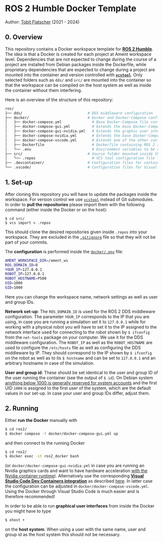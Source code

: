 # ROS 2 Humble Docker Template

Author: [Tobit Flatscher](https://github.com/2b-t) (2021 - 2024)



## 0. Overview

This repository contains a Docker workspace template for [**ROS 2 Humble**](https://docs.ros.org/en/humble/index.html). The idea is that a Docker is created for each project at Ament workspace level. Dependencies that are not expected to change during the course of a project are installed from Debian packages inside the Dockerfile, while proprietary dependencies that are expected to change during a project are mounted into the container and version controlled with [**`vcstool`**](https://github.com/dirk-thomas/vcstool). Only selected folders such as `dds/` and `src/` are mounted into the container so that the workspace can be compiled on the host system as well as inside the container without them interfering.

Here is an overview of the structure of this repository:

```bash
ros/
├── dds/                              # DDS middleware configuration
├── docker/                           # Docker and Docker-Compose configuration
│   ├── docker-compose.yml              # Base Docker-Compose file containing all the basic Docker set-up
│   ├── docker-compose-gui.yml          # Extends the base Docker-Compose file by X11-forwarding for graphic user interfaces
│   ├── docker-compose-gui-nvidia.yml   # Extends the graphic user interface Docker-Compose file with the Nvidia runtime
│   ├── docker-compose-nvidia.yml       # Extends the base Docker-Compose file with the Nvidia runtime for graphic acceleration
│   ├── docker-compose-vscode.yml       # Extends one of the other configurations with Visual Studio Code relevant settings
│   ├── Dockerfile                      # Dockerfile containing ROS 2 and the base dependencies
│   └── .env                            # Environment variables to be considered by Docker Compose
├── src/                              # Source folder mounted inside the Docker container
│   └── .repos                          # VCS tool configuration file for version control
├── .devcontainer/                    # Configuration files for containers in Visual Studio Code
└── .vscode/                          # Configuration files for Visual Studio Code
```



## 1. Set-up

After cloning this repository you will have to update the packages inside the workspace. For version control we use [`vcstool`](http://wiki.ros.org/vcstool) instead of Git submodules. In order to **pull the repositories** please import them with the following command (either inside the Docker or on the host):

```
$ cd src/
$ vcs import < .repos   
```

This should clone the desired repositories given inside `.repos` into your workspace. They are excluded in the [`.gitignore`](./.gitignore) file so that they will not be part of your commits.

The **configuration** is performed inside the [`docker/.env`](./docker/.env) file:

```bash
AMENT_WORKSPACE_DIR=/ament_ws
ROS_DOMAIN_ID=0
YOUR_IP=127.0.0.1
ROBOT_IP=127.0.0.1
ROBOT_HOSTNAME=P500
UID=1000
GID=1000
```

Here you can change the workspace name, network settings as well as user and group IDs.

**Network set-up**: The `ROS_DOMAIN_ID` is used for the ROS 2 DDS middleware configuration. The parameter `YOUR_IP` corresponds to the IP that you are using, in case you are running a simulation set it to `127.0.0.1` while for working with a physical robot you will have to set it to the IP assigned to the network interface used for connecting to the robot shown by `$ ifconfig` from the `net-tools` package on your computer. We use it for the DDS middleware configuration. The `ROBOT_IP` as well as the `ROBOT_HOSTNAME` are used to configure the `/etc/hosts` file as well as configuring the DDS middleware by IP. They should correspond to the IP shown by `$ ifconfig` on the robot as well as to its `$ hostname` and can be set to `127.0.0.1` and an arbitrary hostname in case of the simulation.

**User and group id**: These should be set identical to the user and group ID of the user running the container (see the output of `$ id`). On Debian system [anything below 1000 is generally reserved for system accounts](https://www.redhat.com/sysadmin/user-account-gid-uid) and the first UID `1000` is assigned to the first user of the system, which are the default  values in our set-up. In case your user and group IDs differ, adjust them.



## 2. Running

Either **run the Docker** manually with

```bash
$ cd ros2/
$ docker compose -f docker/docker-compose-gui.yml up
```

and then connect to the running Docker

```bash
$ cd ros2/
$ docker exec -it ros2_docker bash
```

(or `docker/docker-compose-gui-nvidia.yml` in case you are running an Nvidia graphics cards and want to have hardware acceleration [with the Nvidia container runtime](https://nvidia.github.io/nvidia-container-runtime/)). Alternatively use the corresponding [**Visual Studio Code Dev Containers integration**](https://marketplace.visualstudio.com/items?itemName=ms-vscode-remote.remote-containers) as described [here](https://github.com/2b-t/docker-for-robotics/blob/main/doc/VisualStudioCodeSetup.md). In latter case the configuration can be adjusted in `docker/docker-compose-vscode.yml`. Using the Docker through Visual Studio Code is much easier and is therefore recommended!

In order to be able to run **graphical user interfaces** from inside the Docker you might have to type

```bash
$ xhost +
```

on the **host system**. When using a user with the same name, user and group id as the host system this should not be necessary.
